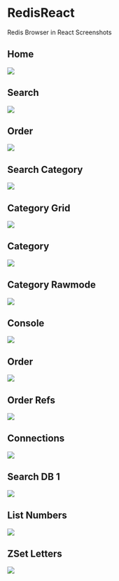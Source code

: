 # RedisReact

Redis Browser in React Screenshots

## Home
![](https://raw.githubusercontent.com/ServiceStack/Assets/master/img/livedemos/redis-react/home.png)

## Search
![](https://raw.githubusercontent.com/ServiceStack/Assets/master/img/livedemos/redis-react/search.png)

## Order
![](https://raw.githubusercontent.com/ServiceStack/Assets/master/img/livedemos/redis-react/order.png)

## Search Category
![](https://raw.githubusercontent.com/ServiceStack/Assets/master/img/livedemos/redis-react/search-category.png)

## Category Grid
![](https://raw.githubusercontent.com/ServiceStack/Assets/master/img/livedemos/redis-react/category-grid.png)

## Category
![](https://raw.githubusercontent.com/ServiceStack/Assets/master/img/livedemos/redis-react/category.png)

## Category Rawmode
![](https://raw.githubusercontent.com/ServiceStack/Assets/master/img/livedemos/redis-react/category-rawmode.png)

## Console
![](https://raw.githubusercontent.com/ServiceStack/Assets/master/img/livedemos/redis-react/console.png)

## Order
![](https://raw.githubusercontent.com/ServiceStack/Assets/master/img/livedemos/redis-react/order.png)

## Order Refs
![](https://raw.githubusercontent.com/ServiceStack/Assets/master/img/livedemos/redis-react/order-refs.png)

## Connections
![](https://raw.githubusercontent.com/ServiceStack/Assets/master/img/livedemos/redis-react/connection.png)

## Search DB 1 
![](https://raw.githubusercontent.com/ServiceStack/Assets/master/img/livedemos/redis-react/db1-search.png)

## List Numbers
![](https://raw.githubusercontent.com/ServiceStack/Assets/master/img/livedemos/redis-react/list-numbers.png)

## ZSet Letters
![](https://raw.githubusercontent.com/ServiceStack/Assets/master/img/livedemos/redis-react/zset-letters.png)
